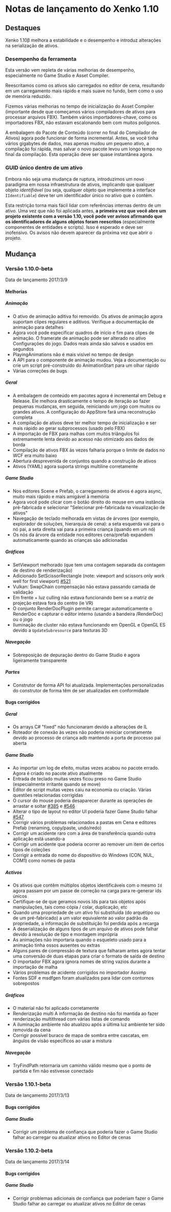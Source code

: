 
# Notas de lançamento do Xenko 1.10

## Destaques

Xenko 1.10β melhora a estabilidade e o desempenho e introduz alterações na serialização de ativos.

### Desempenho da ferramenta

Esta versão vem repleta de várias melhorias de desempenho, especialmente no Game Studio e Asset Compiler.

Reescritamos como os ativos são carregados no editor de cena, resultando em um carregamento mais rápido e mais suave no fundo, bem como o uso de memória reduzido.

Fizemos várias melhorias no tempo de inicialização do Asset Compiler (importante desde que começamos vários compiladores de ativos para processar arquivos FBX). Também vários importadores-chave, como os importadores FBX, não estavam escalonando bem com muitos polígonos.

A embalagem do Pacote de Conteúdo (correr no final do Compilador de Ativos) agora pode funcionar de forma incremental. Antes, se você tinha vários gigabytes de dados, mas apenas mudou um pequeno ativo, a compilação foi rápida, mas salvar o novo pacote levou um longo tempo no final da compilação. Esta operação deve ser quase instantânea agora.

### GUID único dentro de um ativo

Embora não seja uma mudança de ruptura, introduzimos um novo paradigma em nossa infraestrutura de ativos, implicando que qualquer objeto _identifiável_ (ou seja, qualquer objeto que implemente a interface `IIdentifiable`) deve ter um identificador único no ativo que o contém.

Esta restrição torna mais fácil lidar com referências internas dentro de um ativo. Uma vez que não foi aplicada antes, **a primeira vez que você abre um projeto existente com a versão 1.10, você pode ver avisos afirmando que os identificadores de alguns objetos foram reescritos** (especialmente componentes de entidades e scripts). Isso é esperado e deve ser inofensivo. Os avisos não devem aparecer da próxima vez que abrir o projeto.

## Mudança

### Versão 1.10.0-beta

Data de lançamento 2017\/3\/9

#### Melhorias

##### Animação

* O ativo de animação aditiva foi removido. Os ativos de animação agora suportam clipes regulares e aditivos. Verifique a documentação de animação para detalhes
* Agora você pode especificar quadros de início e fim para clipes de animação. O framerate de animação pode ser alterado no ativo Configurações do jogo. Dados reais ainda são salvos e usados em segundos
* PlayingAnimations não é mais visível no tempo de design
* A API para o componente de animação mudou. Veja a documentação ou crie um script pré-construído do AnimationStart para um olhar rápido
* Várias correções de bugs

##### Geral

* A embalagem de conteúdo em pacotes agora é incremental em Debug e Release. Ele melhora drasticamente o tempo de iteração ao fazer pequenas mudanças, em seguida, reiniciando um jogo com muitos ou grandes ativos. A configuração do AppStore fará uma reconstrução completa
* A compilação de ativos deve ter melhor tempo de inicialização e ser mais rápido ao gerar subprocessos (usado pelo FBX)
* A importação de FBX para malhas com muitos triângulos foi extremamente lenta devido ao acesso não otimizado aos dados de borda
* Compilação de ativos FBX às vezes falharia porque o limite de dados no WCF era muito baixo
* Abertura desprevenida de conjuntos quando a construção de ativos
* Ativos (YAML) agora suporta strings multiline corretamente

##### Game Studio

* Nos editores Scene e Prefab, o carregamento de ativos é agora async, muito mais rápido e mais amigável à memória
* Agora você pode clicar com o botão direito do mouse em uma instância pré-fabricada e selecionar "Selecionar pré-fabricada na visualização de ativos"
* Navegação de teclado melhorada em vistas de árvores (por exemplo, explorador de soluções, hierarquia de cena): a seta esquerda vai para o nó pai, a seta direita vai para a primeira criança (quando em um nó)
* Os nós da árvore da entidade nos editores cena\/prefab expandem automaticamente quando as crianças são adicionadas

##### Gráficos

* SetViewport melhorado (que tem uma contagem separada da contagem de destino de renderização)
* Adicionado SetScissorRectangle (note: viewport and scissors only work well for first viewport) [#521](https://github.com/SiliconStudio/xenko/issues/521)
* Vulkan: SwapChain compensação não estava passando camada de validação
* Em frente + luz culling não estava funcionando bem se a matriz de projeção estava fora do centro (ie VR)
* O conjunto RenderDocPlugin permite carregar automaticamente o RenderDoc e capturar o editor interno (usando a bandeira \/RenderDoc) ou o jogo
* Iluminação de cluster não estava funcionando em OpenGL e OpenGL ES devido a `UpdateSubresource` para texturas 3D

##### Navegação

* Sobreposição de depuração dentro do Game Studio é agora ligeiramente transparente

##### Partes

* Construtor de forma API foi atualizada. Implementações personalizadas do construtor de forma têm de ser atualizadas em conformidade

#### Bugs corrigidos

##### Geral

* Os arrays C# "fixed" não funcionaram devido a alterações de IL
* Roteador de conexão às vezes não poderia reiniciar corretamente devido ao processo de criança adb mantendo a porta de processo pai aberta

##### Game Studio

* Ao importar um log de efeito, muitas vezes acabou no pacote errado. Agora é criado no pacote ativo atualmente
* Entrada de teclado muitas vezes ficou preso no Game Studio (especialmente irritante quando se move)
* Editor de script muitas vezes caiu na economia ou criação. Várias questões relacionadas corrigidas
* O cursor do mouse poderia desaparecer durante as operações de arrastar e soltar [#385](https://github.com/SiliconStudio/xenko/issues/385) e [#546](https://github.com/SiliconStudio/xenko/issues/546)
* Alterar o tipo de layout no editor UI poderia fazer Game Studio falhar [#547](https://github.com/SiliconStudio/xenko/issues/547)
* Corrigir vários problemas relacionados a pastas em Cena e editores Prefab (renaming, copy\/paste, undo\/redo)
* Corrigir um acidente raro com a área de transferência quando outra aplicação está usando-a
* Corrigir um acidente que poderia ocorrer ao remover um item de certos tipos de coleções
* Corrigir a entrada do nome do dispositivo do Windows (CON, NUL, COM1) como nomes de pasta

##### Activos

* Os ativos que contêm múltiplos objetos identificáveis com o mesmo `Id` agora passam por um passe de correção na carga para re-generar ids únicos
* Certifique-se de que geramos novos Ids para tais objetos após manipulações, tais como cópia \/ colar, duplicação, etc
* Quando uma propriedade de um ativo foi substituída (do arquétipo ou de um pré-fabricado) a um valor equivalente ao valor padrão da propriedade, a informação de substituição foi perdida após a recarga
* A deserialização de alguns tipos de um arquivo de ativos pode falhar devido à resolução de tipo e montagem imprópria
* As animações não importaria quando o esqueleto usado para a animação tinha ossos ausentes ou extras
* Alguns pares de compressão de textura que falharam antes agora tentar uma conversão de duas etapas para criar o formato de saída de destino
* O importador FBX agora ignora nomes de string vazios durante a importação de malha
* Vários problemas de acidente corrigidos no importador Assimp
* Fontes SDF e msdfgen foram atualizados para lidar com contornos sobrepostos

##### Gráficos

* O material não foi aplicado corretamente
* Renderização multi A informação de destino não foi mantida ao fazer renderização multithread com várias listas de comando
* A iluminação ambiente não atualizou após a última luz ambiente ter sido removida da cena
* Corrigir possível buraco de mapa de sombra entre cascatas, em ângulos de visão específicos ao usar a mistura

##### Navegação

* TryFindPath retornaria um caminho válido mesmo que o ponto de partida e fim não estivesse conectado

### Versão 1.10.1-beta

Data de lançamento 2017\/3\/13

#### Bugs corrigidos

##### Game Studio

* Corrigir um problema de confiança que poderia fazer o Game Studio falhar ao carregar ou atualizar ativos no Editor de cenas

### Versão 1.10.2-beta

Data de lançamento 2017\/3\/14

#### Bugs corrigidos

##### Game Studio

* Corrigir problemas adicionais de confiança que poderiam fazer o Game Studio falhar ao carregar ou atualizar ativos no Editor de cenas
